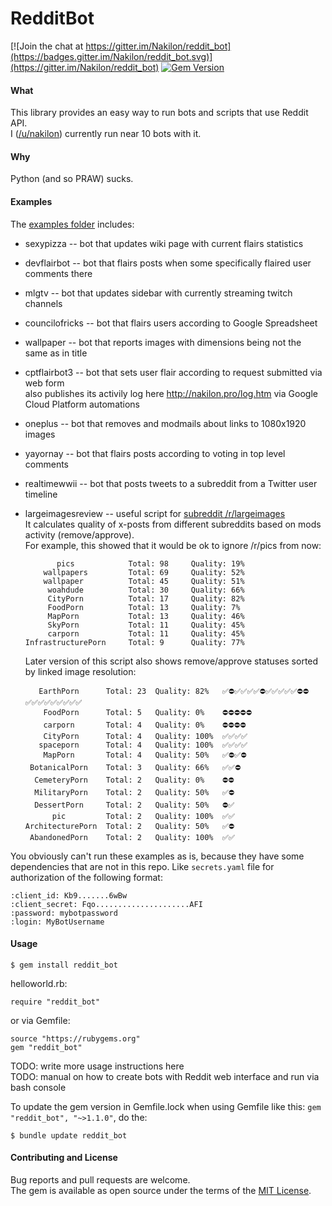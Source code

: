 # RedditBot

[![Join the chat at https://gitter.im/Nakilon/reddit_bot](https://badges.gitter.im/Nakilon/reddit_bot.svg)](https://gitter.im/Nakilon/reddit_bot)
[![Gem Version](https://badge.fury.io/rb/reddit_bot.svg)](http://badge.fury.io/rb/reddit_bot)

#### What

This library provides an easy way to run bots and scripts that use Reddit API.  
I ([/u/nakilon](https://reddit.com/u/nakilon)) currently run near 10 bots with it.

#### Why

Python (and so PRAW) sucks.

#### Examples

The [examples folder](examples) includes:

* sexypizza -- bot that updates wiki page with current flairs statistics
* devflairbot -- bot that flairs posts when some specifically flaired user comments there
* mlgtv -- bot that updates sidebar with currently streaming twitch channels
* councilofricks -- bot that flairs users according to Google Spreadsheet
* wallpaper -- bot that reports images with dimensions being not the same as in title
* cptflairbot3 -- bot that sets user flair according to request submitted via web form  
  also publishes its activily log here http://nakilon.pro/log.htm via Google Cloud Platform automations
* oneplus -- bot that removes and modmails about links to 1080x1920 images
* yayornay -- bot that flairs posts according to voting in top level comments
* realtimewwii -- bot that posts tweets to a subreddit from a Twitter user timeline
* largeimagesreview -- useful script for [subreddit /r/largeimages](https://reddit.com/r/largeimages/top)  
  It calculates quality of x-posts from different subreddits based on mods activity (remove/approve).  
  For example, this showed that it would be ok to ignore /r/pics from now:

             pics            Total: 98     Quality: 19%  
          wallpapers         Total: 69     Quality: 52%  
          wallpaper          Total: 45     Quality: 51%  
           woahdude          Total: 30     Quality: 66%  
           CityPorn          Total: 17     Quality: 82%  
           FoodPorn          Total: 13     Quality: 7%  
           MapPorn           Total: 13     Quality: 46%  
           SkyPorn           Total: 11     Quality: 45%  
           carporn           Total: 11     Quality: 45%  
      InfrastructurePorn     Total: 9      Quality: 77%  

  Later version of this script also shows remove/approve statuses sorted by linked image resolution:

         EarthPorn      Total: 23  Quality: 82%   ✅⛔✅✅✅✅⛔✅✅✅✅✅⛔⛔✅✅✅✅✅✅✅✅✅  
          FoodPorn      Total: 5   Quality: 0%    ⛔⛔⛔⛔⛔                   
          carporn       Total: 4   Quality: 0%    ⛔⛔⛔⛔                    
          CityPorn      Total: 4   Quality: 100%  ✅✅✅✅                    
         spaceporn      Total: 4   Quality: 100%  ✅✅✅✅                    
          MapPorn       Total: 4   Quality: 50%   ✅⛔✅⛔                    
       BotanicalPorn    Total: 3   Quality: 66%   ✅✅⛔                     
        CemeteryPorn    Total: 2   Quality: 0%    ⛔⛔                      
        MilitaryPorn    Total: 2   Quality: 50%   ✅⛔                      
        DessertPorn     Total: 2   Quality: 50%   ⛔✅                      
            pic         Total: 2   Quality: 100%  ✅✅                      
      ArchitecturePorn  Total: 2   Quality: 50%   ✅⛔                      
       AbandonedPorn    Total: 2   Quality: 100%  ✅✅                      

You obviously can't run these examples as is, because they have some dependencies that are not in this repo. Like `secrets.yaml` file for authorization of the following format:

    :client_id: Kb9.......6wBw
    :client_secret: Fqo.....................AFI
    :password: mybotpassword
    :login: MyBotUsername

#### Usage

    $ gem install reddit_bot

helloworld.rb:

    require "reddit_bot"

or via Gemfile:

    source "https://rubygems.org"
    gem "reddit_bot"

TODO: write more usage instructions here  
TODO: manual on how to create bots with Reddit web interface and run via bash console

To update the gem version in Gemfile.lock when using Gemfile like this: `gem "reddit_bot", "~>1.1.0"`, do the:

    $ bundle update reddit_bot

#### Contributing and License

Bug reports and pull requests are welcome.  
The gem is available as open source under the terms of the [MIT License](http://opensource.org/licenses/MIT).
